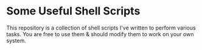 # Some Useful Shell Scripts

This repository is a collection of shell scripts I've written to perform various tasks.
You are free to use them & should modify them to work on your own system.

